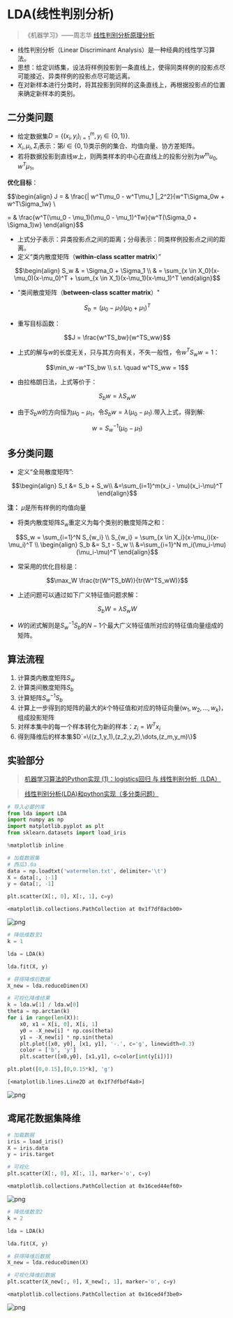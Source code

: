 
# LDA(线性判别分析)

> 《机器学习》——周志华
> [线性判别分析原理分析](https://www.cnblogs.com/pinard/p/6244265.html)

- 线性判别分析（Linear Discriminant Analysis）是一种经典的线性学习算法。
- 思想：给定训练集，设法将样例投影到一条直线上，使得同类样例的投影点尽可能接近、异类样例的投影点尽可能远离。
- 在对新样本进行分类时，将其投影到同样的这条直线上，再根据投影点的位置来确定新样本的类别。

## 二分类问题

- 给定数据集$D=\{(x_i, y_i)_{i=1}^m, y_i \in \{0,1\}\}$.
- $X_i, \mu_i, \Sigma_i$表示：第$i \in \{ 0, 1\}$类示例的集合、均值向量、协方差矩阵。
- 若将数据投影到直线$w$上，则两类样本的中心在直线上的投影分别为$w^mu_0, w^T\mu_1$。

**优化目标**：

$$\begin{align}
J = & \frac{\| w^T\mu_0 - w^T\mu_1 \|_2^2}{w^T\Sigma_0w + w^T\Sigma_1w} \\

= & \frac{w^T(\mu_0 - \mu_1)(\mu_0 - \mu_1)^Tw}{w^T(\Sigma_0 + \Sigma_1)w}
\end{align}$$

- 上式分子表示：异类投影点之间的距离；分母表示：同类样例投影点之间的距离。
- 定义“类内散度矩阵（**within-class scatter matrix**）”

$$\begin{align}
S_w & = \Sigma_0 + \Sigma_1 \\
& = \sum_{x \in X_0}(x-\mu_0)(x-\mu_0)^T + \sum_{x \in X_1}(x-\mu_1)(x-\mu_1)^T
\end{align}$$

- "类间散度矩阵（**between-class scatter matrix**）"

$$S_b = (\mu_0 - \mu_1)(\mu_0 + \mu_1)^T$$

- 重写目标函数：

$$J = \frac{w^TS_bw}{w^TS_ww}$$

- 上式的解与$w$的长度无关，只与其方向有关，不失一般性，令$w^T S_w w = 1$：

$$\min_w -w^TS_bw \\ s.t. \quad w^TS_ww = 1$$

- 由拉格朗日法，上式等价于：

$$S_bw=\lambda S_w w$$

- 由于$S_b w$的方向恒为$\mu_0 - \mu_1$，令$S_b w = \lambda (\mu_0 - \mu_1)$.带入上式，得到解:

$$w = S_w^{-1}(\mu_0 - \mu_1)$$

## 多分类问题

- 定义“全局散度矩阵”:

$$\begin{align}
S_t &= S_b + S_w\\
&=\sum_{i=1}^m(x_i - \mu)(x_i-\mu)^T
\end{align}$$

**注：** $\mu$是所有样例的均值向量

- 将类内散度矩阵$S_w$重定义为每个类别的散度矩阵之和：

$$S_w = \sum_{i=1}^N S_{w_i} \\
S_{w_i} = \sum_{x \in X_i}(x-\mu_i)(x-\mu_i)^T \\
\begin{align}
S_b &= S_t - S_w \\
&=\sum_{i=1}^N m_i(\mu_i-\mu)(\mu_i-\mu)^T
\end{align}$$

- 常采用的优化目标是：

$$\max_W \frac{tr(W^TS_bW)}{tr(W^TS_wW)}$$

- 上述问题可以通过如下广义特征值问题求解：

$$S_bW=\lambda S_w W$$

- $W$的闭式解则是$S_w^{-1}S_b$的$N-1$个最大广义特征值所对应的特征值向量组成的矩阵。

## 算法流程

1. 计算类内散度矩阵$S_w$
2. 计算类间散度矩阵$S_b$
3. 计算矩阵$S_w^{-1}S_b$
4. 计算上一步得到的矩阵的最大的$k$个特征值和对应的特征向量$(w_1,w_2,\dots,w_k)$，组成投影矩阵
5. 对样本集中的每一个样本转化为新的样本：$z_i=W^T x_i$
6. 得到降维后的样本集$D`=\{(z_1,y_1),(z_2,y_2),\dots,(z_m,y_m)\}$

## 实验部分


> [机器学习算法的Python实现 (1)：logistics回归 与 线性判别分析（LDA）](https://blog.csdn.net/wzmsltw/article/details/51037725)

> [线性判别分析(LDA)和python实现（多分类问题）](https://blog.csdn.net/z962013489/article/details/79918758)


```python
# 导入必要的库
from lda import LDA
import numpy as np
import matplotlib.pyplot as plt
from sklearn.datasets import load_iris

%matplotlib inline
```


```python
# 加载数据集
# 西瓜3.0a
data = np.loadtxt('watermelon.txt', delimiter='\t')
X = data[:, :-1]
y = data[:, -1]

plt.scatter(X[:, 0], X[:, 1], c=y)
```




    <matplotlib.collections.PathCollection at 0x1f7df8acb00>




![png](output_2_1.png)



```python
# 降低维数至1
k = 1

lda = LDA(k)

lda.fit(X, y)

# 获得降维后数据
X_new = lda.reduceDimen(X)
```


```python
# 可视化降维结果
k = lda.w[1] / lda.w[0]
theta = np.arctan(k)
for i in range(len(X)):
    x0, x1 = X[i, 0], X[i, 1]
    y0 = -X_new[i] * np.cos(theta)
    y1 = -X_new[i] * np.sin(theta)
    plt.plot([x0, y0], [x1, y1], '-.', c='g', linewidth=0.3)
    color = ['b', 'y']
    plt.scatter([x0,y0], [x1,y1], c=color[int(y[i])])

plt.plot([0,0.15],[0,0.15*k], 'g')
```




    [<matplotlib.lines.Line2D at 0x1f7dfbdf4a8>]




![png](output_4_1.png)


## 鸢尾花数据集降维


```python
# 加载数据
iris = load_iris()
X = iris.data
y = iris.target

# 可视化
plt.scatter(X[:, 0], X[:, 1], marker='o', c=y)
```




    <matplotlib.collections.PathCollection at 0x16ced44ef60>




![png](output_6_1.png)



```python
# 降低维数至2
k = 2

lda = LDA(k)

lda.fit(X, y)

# 获得降维后数据
X_new = lda.reduceDimen(X)
```


```python
# 可视化降维后数据
plt.scatter(X_new[:, 0], X_new[:, 1], marker='o', c=y)
```




    <matplotlib.collections.PathCollection at 0x16ced4f3be0>




![png](output_8_1.png)

